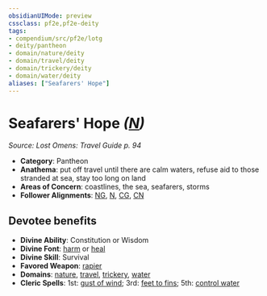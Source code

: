 ```yaml
---
obsidianUIMode: preview
cssclass: pf2e,pf2e-deity
tags:
- compendium/src/pf2e/lotg
- deity/pantheon
- domain/nature/deity
- domain/travel/deity
- domain/trickery/deity
- domain/water/deity
aliases: ["Seafarers' Hope"]
---
```

# Seafarers' Hope *([N](rules/traits/n-b1.md "Neutral Alignment Trait"))*  
*Source: Lost Omens: Travel Guide p. 94*  

- **Category**: Pantheon
- **Anathema**: put off travel until there are calm waters, refuse aid to those stranded at sea, stay too long on land
- **Areas of Concern**: coastlines, the sea, seafarers, storms
- **Follower Alignments**: [NG](rules/traits/ng-b1.md "Neutral Good Alignment Trait"), [N](rules/traits/n-b1.md "Neutral Alignment Trait"), [CG](rules/traits/cg-b1.md "Chaotic Good Alignment Trait"), [CN](rules/traits/cn-b1.md "Chaotic Neutral Alignment Trait")

## Devotee benefits

- **Divine Ability**: Constitution or Wisdom
- **Divine Font**: [harm](harm.md) or [heal](heal.md)
- **Divine Skill**: Survival
- **Favored Weapon**: [rapier](rapier.md)
- **Domains**: [nature](Reference/Compendium/Setting/domains.md#Nature), [travel](Reference/Compendium/Setting/domains.md#Travel), [trickery](Reference/Compendium/Setting/domains.md#Trickery), [water](Reference/Compendium/Setting/domains.md#Water)
- **Cleric Spells**: 1st: [gust of wind](gust-of-wind.md); 3rd: [feet to fins](feet-to-fins.md); 5th: [control water](control-water.md)